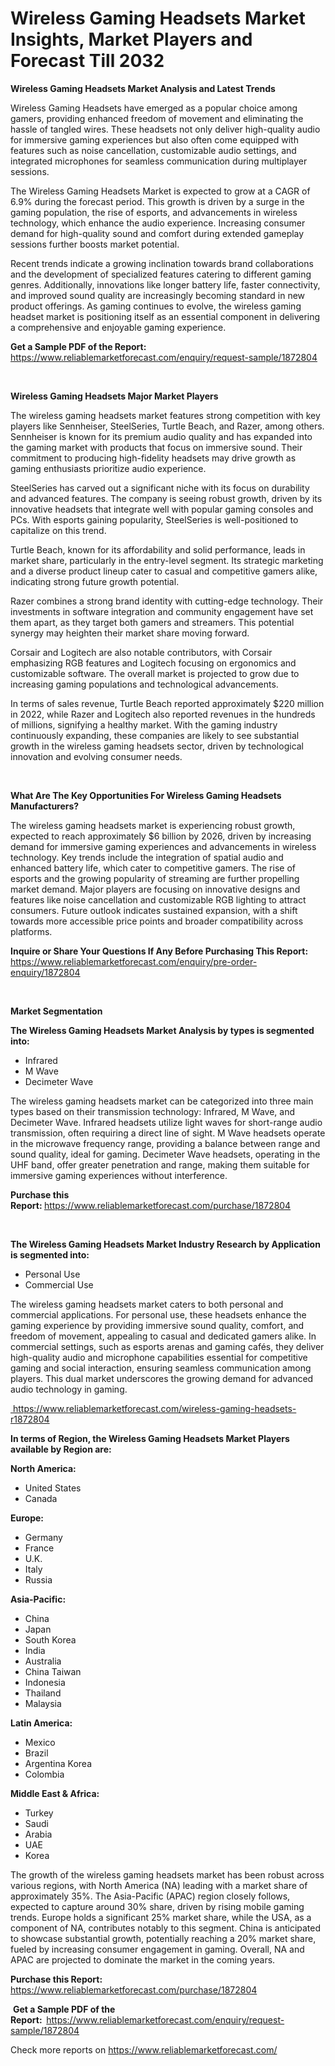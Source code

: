 <p><h1>Wireless Gaming Headsets Market Insights, Market Players and Forecast Till 2032</h1></p><p><strong>Wireless Gaming Headsets Market Analysis and Latest Trends</strong></p>
<p><p>Wireless Gaming Headsets have emerged as a popular choice among gamers, providing enhanced freedom of movement and eliminating the hassle of tangled wires. These headsets not only deliver high-quality audio for immersive gaming experiences but also often come equipped with features such as noise cancellation, customizable audio settings, and integrated microphones for seamless communication during multiplayer sessions.</p><p>The Wireless Gaming Headsets Market is expected to grow at a CAGR of 6.9% during the forecast period. This growth is driven by a surge in the gaming population, the rise of esports, and advancements in wireless technology, which enhance the audio experience. Increasing consumer demand for high-quality sound and comfort during extended gameplay sessions further boosts market potential. </p><p>Recent trends indicate a growing inclination towards brand collaborations and the development of specialized features catering to different gaming genres. Additionally, innovations like longer battery life, faster connectivity, and improved sound quality are increasingly becoming standard in new product offerings. As gaming continues to evolve, the wireless gaming headset market is positioning itself as an essential component in delivering a comprehensive and enjoyable gaming experience.</p></p>
<p><strong>Get a Sample PDF of the Report:&nbsp;</strong> <a href="https://www.reliablemarketforecast.com/enquiry/request-sample/1872804?utm_campaign=1720&utm_medium=2&utm_source=Github&utm_content=ia&utm_term=05022025&utm_id=wireless-gaming-headsets">https://www.reliablemarketforecast.com/enquiry/request-sample/1872804</a></p>
<p>&nbsp;</p>
<p><strong>Wireless Gaming Headsets Major Market Players</strong></p>
<p><p>The wireless gaming headsets market features strong competition with key players like Sennheiser, SteelSeries, Turtle Beach, and Razer, among others. Sennheiser is known for its premium audio quality and has expanded into the gaming market with products that focus on immersive sound. Their commitment to producing high-fidelity headsets may drive growth as gaming enthusiasts prioritize audio experience.</p><p>SteelSeries has carved out a significant niche with its focus on durability and advanced features. The company is seeing robust growth, driven by its innovative headsets that integrate well with popular gaming consoles and PCs. With esports gaining popularity, SteelSeries is well-positioned to capitalize on this trend.</p><p>Turtle Beach, known for its affordability and solid performance, leads in market share, particularly in the entry-level segment. Its strategic marketing and a diverse product lineup cater to casual and competitive gamers alike, indicating strong future growth potential.</p><p>Razer combines a strong brand identity with cutting-edge technology. Their investments in software integration and community engagement have set them apart, as they target both gamers and streamers. This potential synergy may heighten their market share moving forward.</p><p>Corsair and Logitech are also notable contributors, with Corsair emphasizing RGB features and Logitech focusing on ergonomics and customizable software. The overall market is projected to grow due to increasing gaming populations and technological advancements.</p><p>In terms of sales revenue, Turtle Beach reported approximately $220 million in 2022, while Razer and Logitech also reported revenues in the hundreds of millions, signifying a healthy market. With the gaming industry continuously expanding, these companies are likely to see substantial growth in the wireless gaming headsets sector, driven by technological innovation and evolving consumer needs.</p></p>
<p>&nbsp;</p>
<p><strong>What Are The Key Opportunities For Wireless Gaming Headsets Manufacturers?</strong></p>
<p><p>The wireless gaming headsets market is experiencing robust growth, expected to reach approximately $6 billion by 2026, driven by increasing demand for immersive gaming experiences and advancements in wireless technology. Key trends include the integration of spatial audio and enhanced battery life, which cater to competitive gamers. The rise of esports and the growing popularity of streaming are further propelling market demand. Major players are focusing on innovative designs and features like noise cancellation and customizable RGB lighting to attract consumers. Future outlook indicates sustained expansion, with a shift towards more accessible price points and broader compatibility across platforms.</p></p>
<p><strong>Inquire or Share Your Questions If Any Before Purchasing This Report:</strong> <a href="https://www.reliablemarketforecast.com/enquiry/pre-order-enquiry/1872804?utm_campaign=1720&utm_medium=2&utm_source=Github&utm_content=ia&utm_term=05022025&utm_id=wireless-gaming-headsets">https://www.reliablemarketforecast.com/enquiry/pre-order-enquiry/1872804</a></p>
<p>&nbsp;</p>
<p><strong>Market Segmentation</strong></p>
<p><strong>The Wireless Gaming Headsets Market Analysis by types is segmented into:</strong></p>
<p><ul><li>Infrared</li><li>M Wave</li><li>Decimeter Wave</li></ul></p>
<p><p>The wireless gaming headsets market can be categorized into three main types based on their transmission technology: Infrared, M Wave, and Decimeter Wave. Infrared headsets utilize light waves for short-range audio transmission, often requiring a direct line of sight. M Wave headsets operate in the microwave frequency range, providing a balance between range and sound quality, ideal for gaming. Decimeter Wave headsets, operating in the UHF band, offer greater penetration and range, making them suitable for immersive gaming experiences without interference.</p></p>
<p><strong>Purchase this Report:&nbsp;</strong><a href="https://www.reliablemarketforecast.com/purchase/1872804?utm_campaign=1720&utm_medium=2&utm_source=Github&utm_content=ia&utm_term=05022025&utm_id=wireless-gaming-headsets">https://www.reliablemarketforecast.com/purchase/1872804</a></p>
<p>&nbsp;</p>
<p><strong>The Wireless Gaming Headsets Market Industry Research by Application is segmented into:</strong></p>
<p><ul><li>Personal Use</li><li>Commercial Use</li></ul></p>
<p><p>The wireless gaming headsets market caters to both personal and commercial applications. For personal use, these headsets enhance the gaming experience by providing immersive sound quality, comfort, and freedom of movement, appealing to casual and dedicated gamers alike. In commercial settings, such as esports arenas and gaming cafés, they deliver high-quality audio and microphone capabilities essential for competitive gaming and social interaction, ensuring seamless communication among players. This dual market underscores the growing demand for advanced audio technology in gaming.</p></p>
<p><a href="https://www.reliablemarketforecast.com/wireless-gaming-headsets-r1872804?utm_campaign=1720&utm_medium=2&utm_source=Github&utm_content=ia&utm_term=05022025&utm_id=wireless-gaming-headsets">&nbsp;https://www.reliablemarketforecast.com/wireless-gaming-headsets-r1872804</a></p>
<p><strong>In terms of Region, the Wireless Gaming Headsets Market Players available by Region are:</strong></p>
<p>
    <p> <strong> North America: </strong>
        <ul>
            <li>United States</li>
            <li>Canada</li>
        </ul>
        </p> 
    <p> <strong> Europe: </strong>
        <ul>
            <li>Germany</li>
            <li>France</li>
            <li>U.K.</li>
            <li>Italy</li>
            <li>Russia</li>
        </ul>
        </p> 
    <p> <strong> Asia-Pacific: </strong>
        <ul>
            <li>China</li>
            <li>Japan</li>
            <li>South Korea</li>
            <li>India</li>
            <li>Australia</li>
            <li>China Taiwan</li>
            <li>Indonesia</li>
            <li>Thailand</li>
            <li>Malaysia</li>
        </ul>
        </p> 
    <p> <strong> Latin America: </strong>
        <ul>
            <li>Mexico</li>
            <li>Brazil</li>
            <li>Argentina Korea</li>
            <li>Colombia</li>
        </ul>
        </p> 
    <p> <strong> Middle East & Africa: </strong>
        <ul>
            <li>Turkey</li>
            <li>Saudi</li>
            <li>Arabia</li>
            <li>UAE</li>
            <li>Korea</li>
        </ul>
    </p>
    </p>
<p><p>The growth of the wireless gaming headsets market has been robust across various regions, with North America (NA) leading with a market share of approximately 35%. The Asia-Pacific (APAC) region closely follows, expected to capture around 30% share, driven by rising mobile gaming trends. Europe holds a significant 25% market share, while the USA, as a component of NA, contributes notably to this segment. China is anticipated to showcase substantial growth, potentially reaching a 20% market share, fueled by increasing consumer engagement in gaming. Overall, NA and APAC are projected to dominate the market in the coming years.</p></p>
<p><strong>Purchase this Report: </strong><a href="https://www.reliablemarketforecast.com/purchase/1872804?utm_campaign=1720&utm_medium=2&utm_source=Github&utm_content=ia&utm_term=05022025&utm_id=wireless-gaming-headsets">https://www.reliablemarketforecast.com/purchase/1872804</a></p>
<p>&nbsp;<strong>Get a Sample PDF of the Report:&nbsp;&nbsp;</strong><a href="https://www.reliablemarketforecast.com/enquiry/request-sample/1872804?utm_campaign=1720&utm_medium=2&utm_source=Github&utm_content=ia&utm_term=05022025&utm_id=wireless-gaming-headsets">https://www.reliablemarketforecast.com/enquiry/request-sample/1872804</a></p>
<p><strong></strong></p>
<p>Check more reports on <a href="https://www.reliablemarketforecast.com/?utm_campaign=1720&utm_medium=2&utm_source=Github&utm_content=ia&utm_term=05022025&utm_id=wireless-gaming-headsets">https://www.reliablemarketforecast.com/</a></p>